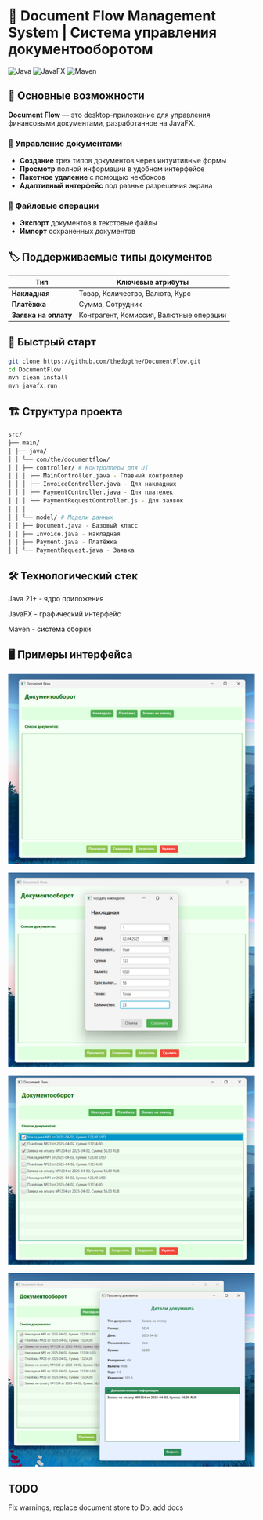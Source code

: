 # 📂 Document Flow Management System | Система управления документооборотом

![Java](https://img.shields.io/badge/Java-21+-blue?style=for-the-badge&logo=openjdk)
![JavaFX](https://img.shields.io/badge/JavaFX-21+-orange?style=for-the-badge&logo=java)
![Maven](https://img.shields.io/badge/Maven-3.8+-red?style=for-the-badge&logo=apache-maven)

## 🌟 Основные возможности

**Document Flow** — это desktop-приложение для управления финансовыми документами, разработанное на JavaFX. 

### 📄 Управление документами

- **Создание** трех типов документов через интуитивные формы
- **Просмотр** полной информации в удобном интерфейсе
- **Пакетное удаление** с помощью чекбоксов
- **Адаптивный интерфейс** под разные разрешения экрана

### 📂 Файловые операции

- **Экспорт** документов в текстовые файлы
- **Импорт** сохраненных документов

## 🏷 Поддерживаемые типы документов

| Тип                | Ключевые атрибуты                          |
|--------------------|--------------------------------------------|
| **Накладная**      | Товар, Количество, Валюта, Курс            |
| **Платёжка**       | Сумма, Сотрудник                           |
| **Заявка на оплату**| Контрагент, Комиссия, Валютные операции   |

## 🚀 Быстрый старт

```bash
git clone https://github.com/thedogthe/DocumentFlow.git
cd DocumentFlow
mvn clean install
mvn javafx:run
```

## 🏗 Структура проекта

```bash
src/
├── main/
│ ├── java/
│ │ └── com/the/documentflow/
│ │ ├── controller/ # Контроллеры для UI
│ │ │ ├── MainController.java - Главный контроллер
│ │ │ ├── InvoiceController.java - Для накладных
│ │ │ ├── PaymentController.java - Для платежек
│ │ │ └── PaymentRequestController.js - Для заявок
│ │ │
│ │ └── model/ # Модели данных
│ │ ├── Document.java - Базовый класс
│ │ ├── Invoice.java - Накладная
│ │ ├── Payment.java - Платёжка
│ │ └── PaymentRequest.java - Заявка
```

## 🛠 Технологический стек

Java 21+ - ядро приложения

JavaFX - графический интерфейс

Maven - система сборки

## 🖥 Примеры интерфейса

![alt text](docs/image.png)

![alt text](docs/image-1.png)

![alt text](docs/image-2.png)

![alt text](docs/image-3.png)

## TODO

Fix warnings, replace document store to Db, add docs
